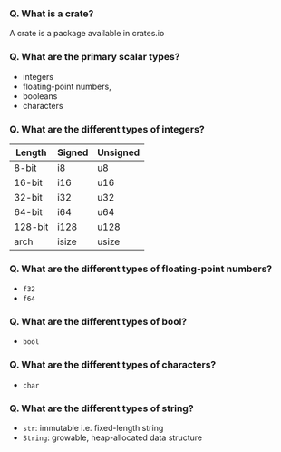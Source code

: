 ### Q. What is a crate?

A crate is a package available in crates.io

### Q. What are the primary scalar types?

- integers
- floating-point numbers,
- booleans
- characters

### Q. What are the different types of integers?

| Length  | Signed | Unsigned |
| ------- | ------ | -------- |
| 8-bit   | i8     | u8       |
| 16-bit  | i16    | u16      |
| 32-bit  | i32    | u32      |
| 64-bit  | i64    | u64      |
| 128-bit | i128   | u128     |
| arch    | isize  | usize    |

### Q. What are the different types of floating-point numbers?

- `f32`
- `f64`

### Q. What are the different types of bool?

- `bool`

### Q. What are the different types of characters?

- `char`

### Q. What are the different types of string?

- `str`: immutable i.e. fixed-length string
- `String`: growable, heap-allocated data structure
